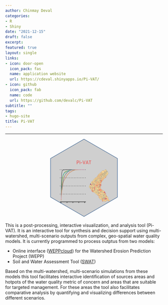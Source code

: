 ```yaml
---
author: Chinmay Deval
categories:
- R
- Shiny
date: "2021-12-15"
draft: false
excerpt: 
featured: true
layout: single
links:
- icon: door-open
  icon_pack: fas
  name: application website
  url: https://cdeval.shinyapps.io/Pi-VAT/
- icon: github
  icon_pack: fab
  name: code
  url: https://github.com/devalc/Pi-VAT
subtitle: ""
tags:
- hugo-site
title: Pi-VAT
---
```

***
<p align="center">
  <img src="Pi-VAT_featured_hex.png" width=50%/>
</p>

This is a post-processing, interactive visualization, and analysis tool (Pi-VAT). It is an interactive tool for synthesis and decision support using multi-watershed, multi-scenario outputs from complex, geo-spatial water quality models. It is currently programmed to process outptus from two models:

- Online interface ([WEPPcloud](<https://wepp.cloud/weppcloud/>)) for the Watershed Erosion Prediction Project (WEPP)  
- Soil and Water Assessment Tool ([SWAT](<https://swat.tamu.edu/>))

Based on the multi-watershed, multi-scenario simulations from these models this tool facilitates interactive identification of sources areas and hotpots of the water quality metric of concern and areas that are suitable for targeted management. For these areas the tool also facilitates comparative analysis by quantifying and visualizing differences between different scenarios.
